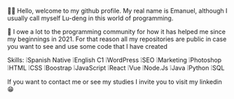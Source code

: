 :man_student: Hello, welcome to my github profile.
My real name is Emanuel, although I usually call myself Lu-deng in this world of programming.

:superhero: I owe a lot to the programming community for how it has helped me since my beginnings in 2021. For that reason all my repositories are public in case you want to see and use some code that I have created

Skills:
:grey_exclamation:Spanish Native
:grey_exclamation:English C1
:grey_exclamation:WordPress
:grey_exclamation:SEO
:grey_exclamation:Marketing
:grey_exclamation:Photoshop
:grey_exclamation:HTML
:grey_exclamation:CSS
:grey_exclamation:Boostrap
:grey_exclamation:JavaScript
:grey_exclamation:React
:grey_exclamation:Vue
:grey_exclamation:Node.Js
:grey_exclamation:Java
:grey_exclamation:Python
:grey_exclamation:SQL


If you want to contact me or see my studies I invite you to visit my linkedin :grin:

